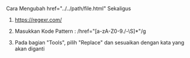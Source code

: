 
Cara Mengubah href="../../path/file.html" Sekaligus
1) https://regexr.com/
2) Masukkan Kode Pattern :
/href=\"[a-zA-Z0-9\.\/\-\S]*\"/g

3) Pada bagian "Tools", pilih "Replace" dan sesuaikan dengan kata yang akan diganti
